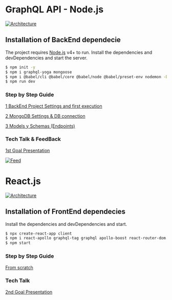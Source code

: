 
# GraphQL API - Node.js
[![Architecture](https://i.ibb.co/nCrY8nf/node.png "Architecture")](https://i.ibb.co/nCrY8nf/node.png "Architecture")
## Installation of BackEnd dependecie
The project requires [Node.js](https://nodejs.org/) v4+ to run.
Install the dependencies and devDependencies and start the server.
```sh
$ npm init -y
$ npm i graphql-yoga mongoose
$ npm i @babel/cli @babel/core @babel/node @babel/preset-env nodemon -D
$ npm run dev
```
### Step by Step Guide
[1 BackEnd Project Settings and first execution](https://github.com/silvanatrabalon/myGoal/wiki/1---BackEnd---Project-Settings-and-first-execution)

[2 MongoDB Settings & DB connection](https://github.com/silvanatrabalon/myGoal/wiki/2-MongoDB-Settings-&-DB-connection)

[3 Models y Schemas (Endpoints)](https://github.com/silvanatrabalon/myGoal/wiki/3-Models-y-Schemas-(Endpoints))
### Tech Talk & FeedBack
[1st Goal Presentation](https://docs.google.com/presentation/d/1iQtwIGcUWUUMOBmBXh4vJyx43GqpcVFofECnxYz7rfk/edit?usp=sharing)

[![Feed](https://i.ibb.co/gj8ytZx/feed.jpg "Feed")](https://i.ibb.co/gj8ytZx/feed.jpg "Feed")

# React.js
[![Architecture](https://i.ibb.co/nrn5MCp/Diagram.jpg "Architecture")](https://i.ibb.co/nrn5MCp/Diagram.jpg "Architecture")
## Installation of FrontEnd dependecies
Install the dependencies and devDependencies and start.
```sh
$ npx create-react-app client
$ npm i react-apollo graphql-tag graphql apollo-boost react-router-dom @apollo/react-hooks bootswatch
$ npm start
```
### Step by Step Guide

[From scratch](https://docs.google.com/document/d/15LVJJMO9CX8jvwFPXCFySMggN3Mq1yR71hL1rBYq9QU/edit?usp=sharing)

### Tech Talk

[2nd Goal Presentation](https://docs.google.com/presentation/d/15H9VeuI5mhU0yxHp1gFvPUJev0HWQztz00SjOVYeO9s/edit?usp=sharing)
